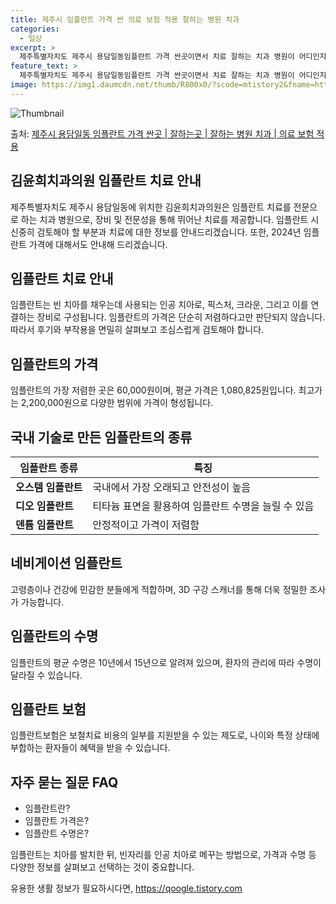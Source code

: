 ```yaml
---
title: 제주시 임플란트 가격 싼 의료 보험 적용 잘하는 병원 치과
categories:
  - 일상
excerpt: >
  제주특별자치도 제주시 용담일동임플란트 가격 싼곳이면서 치료 잘하는 치과 병원이 어디인지 알아보도록 하겠습니다. 제주특별자치도 제주시 용담일동에 위치한 김윤희치과의원 순서대로 안내 드리며, 임플란트 치료시 신경써야 할 부분 또한 같이 공유 드리겠습니다.2024년 임플란트 가격 살펴보기 👈 클릭임플란트 평균 가격김윤희치과의원표 내에 있는 전화 번호를 클릭 하시면 김윤희치과의원로 바로 전화 연결 됩니다.분류주소전화번호치과의원제주특별자치도 제주시 서문로 29 (용담일동)📞064-756-7528로 전화하기김윤희치과의원 위치 확인하기 👈 클릭요일운영시간월요일09:00~17:00화요일09:00~17:00수요일09:00~17:00목요일09:00~12:00금요일09:00~17:00토..
feature_text: >
  제주특별자치도 제주시 용담일동임플란트 가격 싼곳이면서 치료 잘하는 치과 병원이 어디인지 알아보도록 하겠습니다. 제주특별자치도 제주시 용담일동에 위치한 김윤희치과의원 순서대로 안내 드리며, 임플란트 치료시 신경써야 할 부분 또한 같이 공유 드리겠습니다.2024년 임플란트 가격 살펴보기 👈 클릭임플란트 평균 가격김윤희치과의원표 내에 있는 전화 번호를 클릭 하시면 김윤희치과의원로 바로 전화 연결 됩니다.분류주소전화번호치과의원제주특별자치도 제주시 서문로 29 (용담일동)📞064-756-7528로 전화하기김윤희치과의원 위치 확인하기 👈 클릭요일운영시간월요일09:00~17:00화요일09:00~17:00수요일09:00~17:00목요일09:00~12:00금요일09:00~17:00토..
image: https://img1.daumcdn.net/thumb/R800x0/?scode=mtistory2&fname=https%3A%2F%2Fblog.kakaocdn.net%2Fdn%2FuiPRG%2FbtsGZLm2gni%2FPUNkkKZQxen48XWk18h7RK%2Fimg.webp
---
```


![Thumbnail](https://img1.daumcdn.net/thumb/R800x0/?scode=mtistory2&fname=https%3A%2F%2Fblog.kakaocdn.net%2Fdn%2FuiPRG%2FbtsGZLm2gni%2FPUNkkKZQxen48XWk18h7RK%2Fimg.webp)

<p>출처: <a href="https://qoogle.tistory.com/7091" rel="dofollow">제주시 용담일동 임플란트 가격 싼곳 | 잘하는곳 | 잘하는 병원 치과 | 의료 보험 적용</a> </p>

## 김윤희치과의원 임플란트 치료 안내

제주특별자치도 제주시 용담일동에 위치한 김윤희치과의원은 임플란트 치료를 전문으로 하는 치과 병원으로, 장비 및 전문성을 통해 뛰어난 치료를
제공합니다. 임플란트 시 신중히 검토해야 할 부분과 치료에 대한 정보를 안내드리겠습니다. 또한, 2024년 임플란트 가격에 대해서도 안내해
드리겠습니다.

## 임플란트 치료 안내

임플란트는 빈 치아를 채우는데 사용되는 인공 치아로, 픽스처, 크라운, 그리고 이를 연결하는 장비로 구성됩니다. 임플란트의 가격은 단순히
저렴하다고만 판단되지 않습니다. 따라서 후기와 부작용을 면밀히 살펴보고 조심스럽게 검토해야 합니다.

## 임플란트의 가격

임플란트의 가장 저렴한 곳은 60,000원이며, 평균 가격은 1,080,825원입니다. 최고가는 2,200,000원으로 다양한 범위에 가격이
형성됩니다.

## 국내 기술로 만든 임플란트의 종류

**임플란트 종류** | **특징**  
---|---  
**오스템 임플란트** | 국내에서 가장 오래되고 안전성이 높음  
**디오 임플란트** | 티타늄 표면을 활용하여 임플란트 수명을 늘릴 수 있음  
**덴튬 임플란트** | 안정적이고 가격이 저렴함  
  
## 네비게이션 임플란트

고령층이나 건강에 민감한 분들에게 적합하며, 3D 구강 스캐너를 통해 더욱 정밀한 조사가 가능합니다.

## 임플란트의 수명

임플란트의 평균 수명은 10년에서 15년으로 알려져 있으며, 환자의 관리에 따라 수명이 달라질 수 있습니다.

## 임플란트 보험

임플란트보험은 보철치료 비용의 일부를 지원받을 수 있는 제도로, 나이와 특정 상태에 부합하는 환자들이 혜택을 받을 수 있습니다.

## 자주 묻는 질문 FAQ

  * 임플란트란?
  * 임플란트 가격은?
  * 임플란트 수명은?

임플란트는 치아를 발치한 뒤, 빈자리를 인공 치아로 메꾸는 방법으로, 가격과 수명 등 다양한 정보를 살펴보고 선택하는 것이 중요합니다.



 

유용한 생활 정보가 필요하시다면, <a href="https://qoogle.tistory.com" rel="dofollow">https://qoogle.tistory.com</a>


